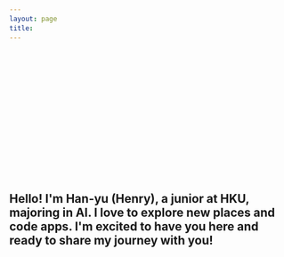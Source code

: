 ```yaml
---
layout: page
title: 
---
```


<script>
  document.title = "Home | H.W.";
</script>

<link rel="stylesheet" href="/assets/css/home.css">
<script src="/assets/js/home.js" defer></script>

<div class="image-left container" style="margin: auto;">
   <video class="homevideo1" id="videoElement" style="opacity: 0;" muted autoplay loop playsinline>
      <source src="/assets/vid/home1.mp4" type="video/mp4">
      Your browser does not support this website.
   </video>
   <img id="imageElement" src="/assets/img/home1.jpg" alt="Travel" class="fallback-image" style="display: none; opacity: 0;">
   <div class="transition-overlay" id="transitionOverlay"></div>
   <div class="description-overlay" id="descriptionOverlay"></div>
   <div class="welcome-text">
      <h1 id="welcomeTitle" style="color: transparent;">WELC<span id="compassContainer"><i class="far fa-compass" id="compassIcon"></i></span>ME</h1>
      <h2 id="welcomeSubtitle">Hello! I'm Han-yu (Henry), a junior at HKU, majoring in AI. I love to explore new places and code apps. I'm excited to have you here and ready to share my journey with you!</h2>
   </div>
</div>

<div id="overlay"></div>

<br>

<h3 id="welcomeQuote" style="color: transparent;">Life is an endless adventure<br>into the unknown</h3>